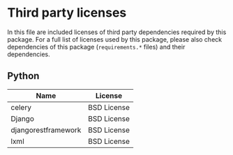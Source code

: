 # Third party licenses

In this file are included licenses of third party dependencies required by this package. 
For a full list of licenses used by this package, please also check dependencies of 
this package (`requirements.*` files) and their dependencies.

## Python 

| Name                  | License                                                 |
|-----------------------|---------------------------------------------------------|
| celery                | BSD License                                             |
| Django                | BSD License                                             |
| djangorestframework   | BSD License                                             |
| lxml                  | BSD License                                             |

